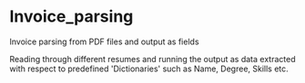 # Invoice_parsing
Invoice parsing from PDF files and output as fields

Reading through different resumes and running the output as data extracted with respect to predefined 'Dictionaries' such as Name, Degree, Skills etc.
